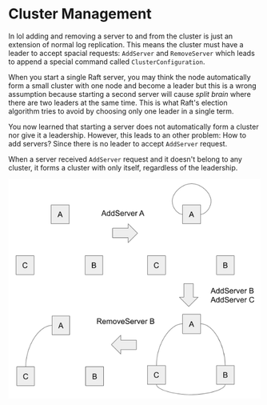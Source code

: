 # Cluster Management

In lol adding and removing a server to and from the cluster is just an extension of normal log replication. This means the cluster must have a leader to accept spacial requests: `AddServer` and `RemoveServer` which leads to append a special command called `ClusterConfiguration`.

When you start a single Raft server, you may think the node automatically form a small cluster with one node and become a leader but this is a wrong assumption because starting a second server will cause *split brain* where there are two leaders at the same time. This is what Raft's election algorithm tries to avoid by choosing only one leader in a single term.

You now learned that starting a server does not automatically form a cluster nor give it a leadership. However, this leads to an other problem: How to add servers? Since there is no leader to accept `AddServer` request.

When a server received `AddServer` request and it doesn't belong to any cluster, it forms a cluster with only itself, regardless of the leadership.

![](images/cluster-management.png)